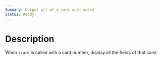 ```yaml
---
Summary: Output all of a card with scard
Status: Ready
---
```


# Description

When `scard` is called with a card number, display all the fields of that card.
